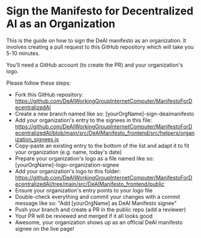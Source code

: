 # Sign the Manifesto for Decentralized AI as an Organization
This is the guide on how to sign the DeAI manifesto as an organization. It involves creating a pull request to this GitHub repository which will take you 5-10 minutes.

You'll need a GitHub account (to create the PR) and your organization's logo.

Please follow these steps:
* Fork this GitHub repository: https://github.com/DeAIWorkingGroupInternetComputer/ManifestoForDecentralizedAI
* Create a new branch named like so: [yourOrgName]-sign-deaimanifesto
* Add your organization's entry to the signees in this file: https://github.com/DeAIWorkingGroupInternetComputer/ManifestoForDecentralizedAI/blob/main/src/DeAIManifesto_frontend/src/helpers/organization_signees.js
* Copy-paste an existing entry to the bottom of the list and adapt it to fit your organization (e.g. name, today's date)
* Prepare your organization's logo as a file named like so: [yourOrgName]-logo-organization-signee
* Add your organization's logo to this folder: https://github.com/DeAIWorkingGroupInternetComputer/ManifestoForDecentralizedAI/tree/main/src/DeAIManifesto_frontend/public
* Ensure your organization's entry points to your logo file
* Double-check everything and commit your changes with a commit message like so: "Add [yourOrgName] as DeAI Manifesto signee"
* Push your branch and create a PR in the public repo (add a reviewer)
* Your PR will be reviewed and merged if it all looks good
* Awesome, your organization shows up as an official DeAI manifesto signee on the live page!

